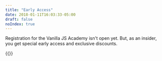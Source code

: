 ```yaml
---
title: "Early Access"
date: 2018-01-11T16:03:33-05:00
draft: false
noIndex: true
---
```


Registration for the Vanilla JS Academy isn't open yet. But, as an insider, you get special early access and exclusive discounts.

{{<purchase-link insider="true">}}